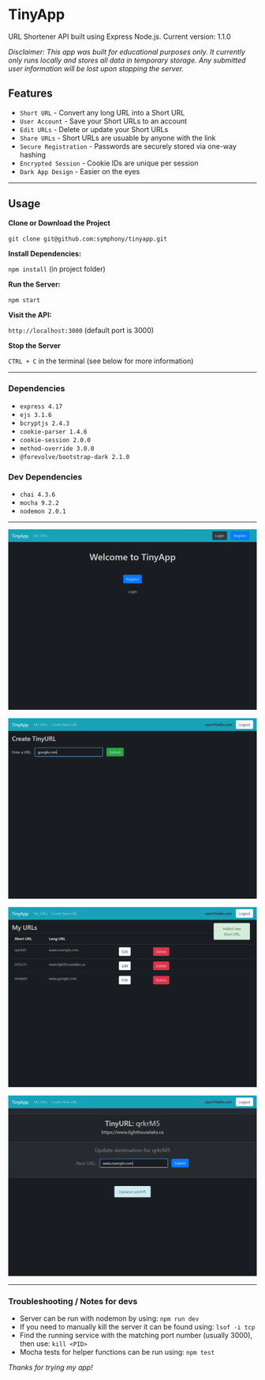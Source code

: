 # TinyApp

URL Shortener API built using Express Node.js.
Current version: 1.1.0

*Disclaimer: This app was built for educational purposes only.*
*It currently only runs locally and stores all data in temporary storage. Any submitted user information will be lost upon stopping the server.*

## Features

* `Short URL` - Convert any long URL into a Short URL
* `User Account` - Save your Short URLs to an account
* `Edit URLs` - Delete or update your Short URLs
* `Share URLs` - Short URLs are usuable by anyone with the link
* `Secure Registration` - Passwords are securely stored via one-way hashing
* `Encrypted Session` - Cookie IDs are unique per session
* `Dark App Design` - Easier on the eyes

---

## Usage

**Clone or Download the Project**

`git clone git@github.com:symphony/tinyapp.git`

**Install Dependencies:**

`npm install` (in project folder)

**Run the Server:**

`npm start`

**Visit the API:**

`http://localhost:3000` (default port is 3000)

**Stop the Server**

`CTRL + C` in the terminal (see below for more information)

---
### Dependencies
* `express 4.17`
* `ejs 3.1.6`
* `bcryptjs 2.4.3`
* `cookie-parser 1.4.6`
* `cookie-session 2.0.0`
* `method-override 3.0.0`
* `@forevolve/bootstrap-dark 2.1.0`


### Dev Dependencies
* `chai 4.3.6`
* `mocha 9.2.2`
* `nodemon 2.0.1`

---

![Screenshot of TinyApp Homepage](docs/tiny1.png?raw=true "Homepage")

![Screenshot of New URL](docs/tiny2.png?raw=true "New Short URL")

![Screenshot of Dashboard](docs/tiny3.png?raw=true "User Dashboard")

![Screenshot of Edit Page](docs/tiny4.png?raw=true "Edit Page")

---

### Troubleshooting / Notes for devs

 - Server can be run with nodemon by using:
  `npm run dev`
 - If you need to manually kill the server it can be found using:
  `lsof -i tcp`
 - Find the running service with the matching port number (usually 3000), then use:
  `kill <PID>`
 - Mocha tests for helper functions can be run using:
  `npm test`

*Thanks for trying my app!*